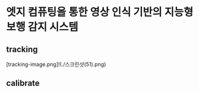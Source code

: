 # 엣지 컴퓨팅을 통한 영상 인식 기반의 지능형 보행 감지 시스템 

## tracking
[tracking-image.png]!(./스크린샷(51).png)


## calibrate


